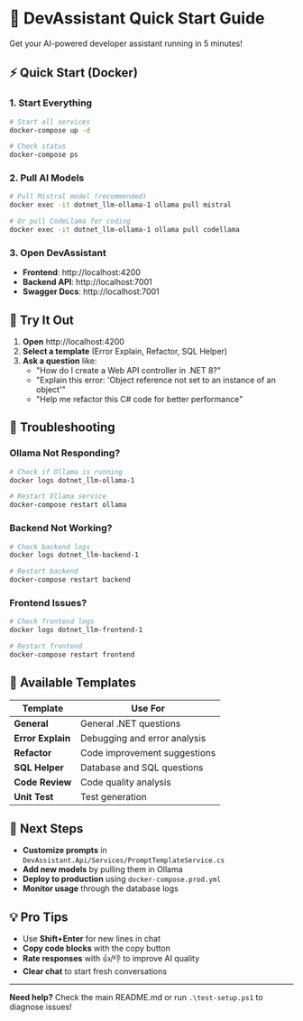 # 🚀 DevAssistant Quick Start Guide

Get your AI-powered developer assistant running in 5 minutes!

## ⚡ Quick Start (Docker)

### 1. Start Everything
```bash
# Start all services
docker-compose up -d

# Check status
docker-compose ps
```

### 2. Pull AI Models
```bash
# Pull Mistral model (recommended)
docker exec -it dotnet_llm-ollama-1 ollama pull mistral

# Or pull CodeLlama for coding
docker exec -it dotnet_llm-ollama-1 ollama pull codellama
```

### 3. Open DevAssistant
- **Frontend**: http://localhost:4200
- **Backend API**: http://localhost:7001
- **Swagger Docs**: http://localhost:7001

## 🎯 Try It Out

1. **Open** http://localhost:4200
2. **Select a template** (Error Explain, Refactor, SQL Helper)
3. **Ask a question** like:
   - "How do I create a Web API controller in .NET 8?"
   - "Explain this error: 'Object reference not set to an instance of an object'"
   - "Help me refactor this C# code for better performance"

## 🔧 Troubleshooting

### Ollama Not Responding?
```bash
# Check if Ollama is running
docker logs dotnet_llm-ollama-1

# Restart Ollama service
docker-compose restart ollama
```

### Backend Not Working?
```bash
# Check backend logs
docker logs dotnet_llm-backend-1

# Restart backend
docker-compose restart backend
```

### Frontend Issues?
```bash
# Check frontend logs
docker logs dotnet_llm-frontend-1

# Restart frontend
docker-compose restart frontend
```

## 📱 Available Templates

| Template | Use For |
|----------|---------|
| **General** | General .NET questions |
| **Error Explain** | Debugging and error analysis |
| **Refactor** | Code improvement suggestions |
| **SQL Helper** | Database and SQL questions |
| **Code Review** | Code quality analysis |
| **Unit Test** | Test generation |

## 🚀 Next Steps

- **Customize prompts** in `DevAssistant.Api/Services/PromptTemplateService.cs`
- **Add new models** by pulling them in Ollama
- **Deploy to production** using `docker-compose.prod.yml`
- **Monitor usage** through the database logs

## 💡 Pro Tips

- Use **Shift+Enter** for new lines in chat
- **Copy code blocks** with the copy button
- **Rate responses** with 👍/👎 to improve AI quality
- **Clear chat** to start fresh conversations

---

**Need help?** Check the main README.md or run `.\test-setup.ps1` to diagnose issues! 